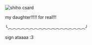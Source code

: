 ![shiho csard](https://github.com/user-attachments/assets/3f5984bc-f6cc-4c03-bd51-115fd131a09d)

my daughter!!!!! for real!!!

╰︵︵︵︵︵︵︵︵︵︵︵︵︵︵︵︵︵︵╯

  sign ataaaa :3 
